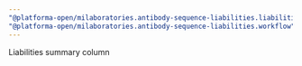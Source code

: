 ```yaml
---
"@platforma-open/milaboratories.antibody-sequence-liabilities.liabilities-calc-script": minor
"@platforma-open/milaboratories.antibody-sequence-liabilities.workflow": minor
---
```


Liabilities summary column
